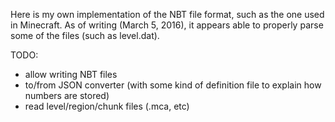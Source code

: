 Here is my own implementation of the NBT file format, such as the one used in Minecraft. As of writing (March 5, 2016), it appears able to properly parse some of the files (such as level.dat).

TODO:
 * allow writing NBT files
 * to/from JSON converter (with some kind of definition file to explain how numbers are stored)
 * read level/region/chunk files (.mca, etc)